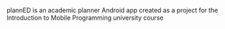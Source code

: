 plannED is an academic planner Android app created as a project for the Introduction to Mobile Programming university course

